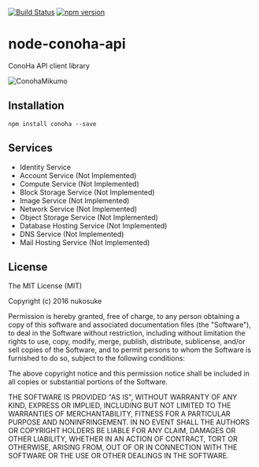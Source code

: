 [![Build Status](https://travis-ci.org/nukosuke/node-conoha.svg?branch=release)](https://travis-ci.org/nukosuke/node-conoha)
[![npm version](https://badge.fury.io/js/conoha.svg)](http://badge.fury.io/js/conoha)

# node-conoha-api
ConoHa API client library

![ConohaMikumo](https://1.gravatar.com/avatar/dc723885bd12b6c783a86bbd9d6582f6?s=256&d=mm&r=g "ConohaMikumo")

## Installation

`npm install conoha --save`

## Services

- Identity Service
- Account Service (Not Implemented)
- Compute Service (Not Implemented)
- Block Storage Service (Not Implemented)
- Image Service (Not Implemented)
- Network Service (Not Implemented)
- Object Storage Service (Not Implemented)
- Database Hosting Service (Not Implemented)
- DNS Service (Not Implemented)
- Mail Hosting Service (Not Implemented)

## License
The MIT License (MIT)

Copyright (c) 2016 nukosuke

Permission is hereby granted, free of charge, to any person obtaining a copy
of this software and associated documentation files (the "Software"), to deal
in the Software without restriction, including without limitation the rights
to use, copy, modify, merge, publish, distribute, sublicense, and/or sell
copies of the Software, and to permit persons to whom the Software is
furnished to do so, subject to the following conditions:

The above copyright notice and this permission notice shall be included in all
copies or substantial portions of the Software.

THE SOFTWARE IS PROVIDED "AS IS", WITHOUT WARRANTY OF ANY KIND, EXPRESS OR
IMPLIED, INCLUDING BUT NOT LIMITED TO THE WARRANTIES OF MERCHANTABILITY,
FITNESS FOR A PARTICULAR PURPOSE AND NONINFRINGEMENT. IN NO EVENT SHALL THE
AUTHORS OR COPYRIGHT HOLDERS BE LIABLE FOR ANY CLAIM, DAMAGES OR OTHER
LIABILITY, WHETHER IN AN ACTION OF CONTRACT, TORT OR OTHERWISE, ARISING FROM,
OUT OF OR IN CONNECTION WITH THE SOFTWARE OR THE USE OR OTHER DEALINGS IN THE
SOFTWARE.
